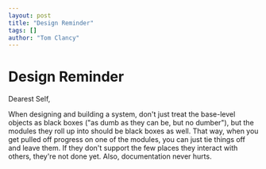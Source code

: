 ```yaml
---
layout: post
title: "Design Reminder"
tags: []
author: "Tom Clancy"
---
```


# Design Reminder

Dearest Self,

When designing and building a system, don't just treat the base-level objects as black boxes ("as dumb as they can be, but no dumber"), but the modules they roll up into should be black boxes as well. That way, when you get pulled off progress on one of the modules, you can just tie things off and leave them. If they don't support the few places they interact with others, they're not done yet. Also, documentation never hurts.
